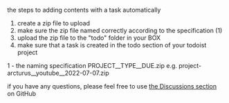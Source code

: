 the steps to adding contents with a task automatically

1. create a zip file to upload
2. make sure the zip file named correctly according to the specification (1)
3. upload the zip file to the "todo" folder in your BOX
4. make sure that a task is created in the todo section of your todoist project


1 - the naming specification
PROJECT__TYPE__DUE.zip
e.g. project-arcturus__youtube__2022-07-07.zip

if you have any questions, please feel free to use [the Discussions section](https://github.com/manasoid/make/discussions) on GitHub